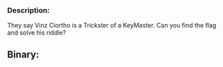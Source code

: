 ### Description:

They say Vinz Clortho is a Trickster of a KeyMaster. Can you find the flag and solve his riddle?

## Binary:
